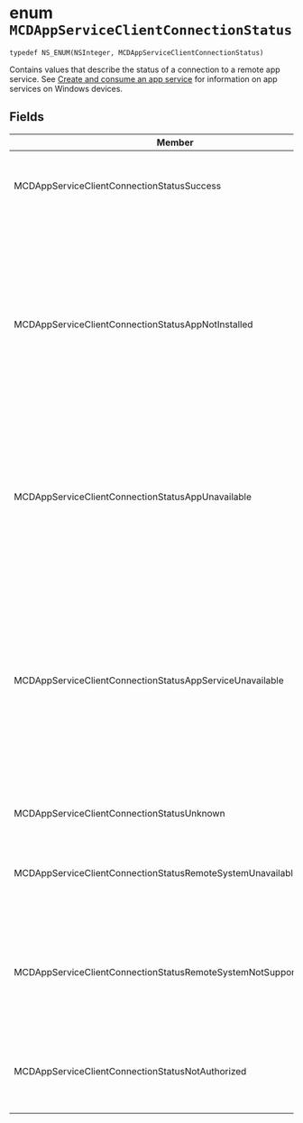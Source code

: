 # enum `MCDAppServiceClientConnectionStatus`

```
typedef NS_ENUM(NSInteger, MCDAppServiceClientConnectionStatus)
```

Contains values that describe the status of a connection to a remote app service. See [Create and consume an app service](https://docs.microsoft.com/windows/uwp/launch-resume/how-to-create-and-consume-an-app-service) for information on app services on Windows devices.

## Fields

|Member   |Value   |Description   |
|--------|-------|-------------|
|MCDAppServiceClientConnectionStatusSuccess | 0| The connection to the app service was opened successfully.
|MCDAppServiceClientConnectionStatusAppNotInstalled | 1| The package for the app service to which a connection was attempted is not installed on the device. Check that the package is installed before trying to open a connection to the app service.
|MCDAppServiceClientConnectionStatusAppUnavailable | 2| The package for the app service to which a connection was attempted is temporarily unavailable. Try to connect again later.
|MCDAppServiceClientConnectionStatusAppServiceUnavailable | 3| The app with the specified package family name is installed and available, but the app does not declare support for the specified app service. Check that the name of the app service and the version of the app are correct.
|MCDAppServiceClientConnectionStatusUnknown | 4| An unknown error occurred.
|MCDAppServiceClientConnectionStatusRemoteSystemUnavailable | 5| The device to which a connection was attempted is not available.
|MCDAppServiceClientConnectionStatusRemoteSystemNotSupportedByApp | 6| This app does not support remote connections to the device you attempted to connect with.
|MCDAppServiceClientConnectionStatusNotAuthorized | 7| The user of this app is not authorized to connect to the service.